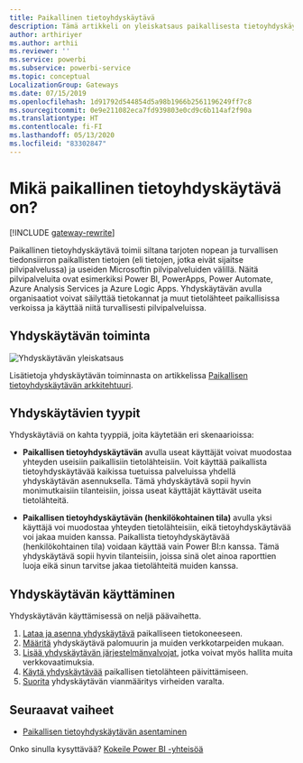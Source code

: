 ```yaml
---
title: Paikallinen tietoyhdyskäytävä
description: Tämä artikkeli on yleiskatsaus paikallisesta tietoyhdyskäytävästä Power BI:lle. Voit käyttää tätä yhdyskäytävää DirectQueryn tietolähteiden kanssa. Voit käyttää myös tätä yhdyskäytävää päivittämään pilvipalvelun tietojoukkoja paikallisten tietojen kanssa.
author: arthiriyer
ms.author: arthii
ms.reviewer: ''
ms.service: powerbi
ms.subservice: powerbi-service
ms.topic: conceptual
LocalizationGroup: Gateways
ms.date: 07/15/2019
ms.openlocfilehash: 1d91792d544854d5a98b1966b2561196249ff7c8
ms.sourcegitcommit: 0e9e211082eca7fd939803e0cd9c6b114af2f90a
ms.translationtype: HT
ms.contentlocale: fi-FI
ms.lasthandoff: 05/13/2020
ms.locfileid: "83302847"
---
```

# <a name="what-is-an-on-premises-data-gateway"></a>Mikä paikallinen tietoyhdyskäytävä on?

[!INCLUDE [gateway-rewrite](../includes/gateway-rewrite.md)]

Paikallinen tietoyhdyskäytävä toimii siltana tarjoten nopean ja turvallisen tiedonsiirron paikallisten tietojen (eli tietojen, jotka eivät sijaitse pilvipalvelussa) ja useiden Microsoftin pilvipalveluiden välillä. Näitä pilvipalveluita ovat esimerkiksi Power BI, PowerApps, Power Automate, Azure Analysis Services ja Azure Logic Apps. Yhdyskäytävän avulla organisaatiot voivat säilyttää tietokannat ja muut tietolähteet paikallisissa verkoissa ja käyttää niitä turvallisesti pilvipalveluissa.

## <a name="how-the-gateway-works"></a>Yhdyskäytävän toiminta

![Yhdyskäytävän yleiskatsaus](media/service-gateway-onprem/on-premises-data-gateway.png)

Lisätietoja yhdyskäytävän toiminnasta on artikkelissa [Paikallisen tietoyhdyskäytävän arkkitehtuuri](/data-integration/gateway/service-gateway-onprem-indepth).

## <a name="types-of-gateways"></a>Yhdyskäytävien tyypit

Yhdyskäytäviä on kahta tyyppiä, joita käytetään eri skenaarioissa:

* **Paikallisen tietoyhdyskäytävän** avulla useat käyttäjät voivat muodostaa yhteyden useisiin paikallisiin tietolähteisiin. Voit käyttää paikallista tietoyhdyskäytävää kaikissa tuetuissa palveluissa yhdellä yhdyskäytävän asennuksella. Tämä yhdyskäytävä sopii hyvin monimutkaisiin tilanteisiin, joissa useat käyttäjät käyttävät useita tietolähteitä.

* **Paikallisen tietoyhdyskäytävän (henkilökohtainen tila)** avulla yksi käyttäjä voi muodostaa yhteyden tietolähteisiin, eikä tietoyhdyskäytävää voi jakaa muiden kanssa. Paikallista tietoyhdyskäytävää (henkilökohtainen tila) voidaan käyttää vain Power BI:n kanssa. Tämä yhdyskäytävä sopii hyvin tilanteisiin, joissa sinä olet ainoa raporttien luoja eikä sinun tarvitse jakaa tietolähteitä muiden kanssa.

## <a name="use-a-gateway"></a>Yhdyskäytävän käyttäminen

Yhdyskäytävän käyttämisessä on neljä päävaihetta.

1. [Lataa ja asenna yhdyskäytävä](/data-integration/gateway/service-gateway-install) paikalliseen tietokoneeseen.
1. [Määritä](/data-integration/gateway/service-gateway-app) yhdyskäytävä palomuurin ja muiden verkkotarpeiden mukaan.
1. [Lisää yhdyskäytävän järjestelmänvalvojat](/data-integration/gateway/service-gateway-manage), jotka voivat myös hallita muita verkkovaatimuksia.
1. [Käytä yhdyskäytävää](service-gateway-sql-tutorial.md) paikallisen tietolähteen päivittämiseen.
1. [Suorita](service-gateway-onprem-tshoot.md) yhdyskäytävän vianmääritys virheiden varalta.

## <a name="next-steps"></a>Seuraavat vaiheet

* [Paikallisen tietoyhdyskäytävän asentaminen](/data-integration/gateway/service-gateway-install)

Onko sinulla kysyttävää? [Kokeile Power BI -yhteisöä](https://community.powerbi.com/)
